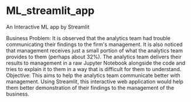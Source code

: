# ML_streamlit_app
 An Interactive ML app by Streamlit
 
Business Problem:
    It is observed that the analytics team had trouble communicating their findings to the firm's management. It is also noticed that management receives just a small portion of what the analytics team provides to them (perhaps about 32%). The analytics team delivers their results to management in a raw Jupyter Notebook alongside the code and tries to explain it to them in a way that is difficult for them to understand. 
Objective:
    This aims to help the analytics team communicate better with management. Using Streamlit, this interactive web application would help them better demonstration of their findings to the management of the business.
